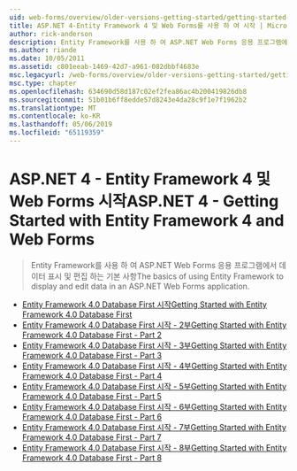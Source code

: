 ```yaml
---
uid: web-forms/overview/older-versions-getting-started/getting-started-with-ef/index
title: ASP.NET 4-Entity Framework 4 및 Web Forms를 사용 하 여 시작 | Microsoft Docs
author: rick-anderson
description: Entity Framework를 사용 하 여 ASP.NET Web Forms 응용 프로그램에서 데이터 표시 및 편집 하는 기본 사항
ms.author: riande
ms.date: 10/05/2011
ms.assetid: c801eeab-1469-42d7-a961-082dbbf4683e
msc.legacyurl: /web-forms/overview/older-versions-getting-started/getting-started-with-ef
msc.type: chapter
ms.openlocfilehash: 634690d58d187c02ef2fea86ac4b200419826db8
ms.sourcegitcommit: 51b01b6ff8edde57d8243e4da28c9f1e7f1962b2
ms.translationtype: MT
ms.contentlocale: ko-KR
ms.lasthandoff: 05/06/2019
ms.locfileid: "65119359"
---
```

# <a name="aspnet-4---getting-started-with-entity-framework-4-and-web-forms"></a><span data-ttu-id="0d570-103">ASP.NET 4 - Entity Framework 4 및 Web Forms 시작</span><span class="sxs-lookup"><span data-stu-id="0d570-103">ASP.NET 4 - Getting Started with Entity Framework 4 and Web Forms</span></span>

> <span data-ttu-id="0d570-104">Entity Framework를 사용 하 여 ASP.NET Web Forms 응용 프로그램에서 데이터 표시 및 편집 하는 기본 사항</span><span class="sxs-lookup"><span data-stu-id="0d570-104">The basics of using Entity Framework to display and edit data in an ASP.NET Web Forms application.</span></span>

- [<span data-ttu-id="0d570-105">Entity Framework 4.0 Database First 시작</span><span class="sxs-lookup"><span data-stu-id="0d570-105">Getting Started with Entity Framework 4.0 Database First</span></span>](the-entity-framework-and-aspnet-getting-started-part-1.md)
- [<span data-ttu-id="0d570-106">Entity Framework 4.0 Database First 시작 - 2부</span><span class="sxs-lookup"><span data-stu-id="0d570-106">Getting Started with Entity Framework 4.0 Database First - Part 2</span></span>](the-entity-framework-and-aspnet-getting-started-part-2.md)
- [<span data-ttu-id="0d570-107">Entity Framework 4.0 Database First 시작 - 3부</span><span class="sxs-lookup"><span data-stu-id="0d570-107">Getting Started with Entity Framework 4.0 Database First - Part 3</span></span>](the-entity-framework-and-aspnet-getting-started-part-3.md)
- [<span data-ttu-id="0d570-108">Entity Framework 4.0 Database First 시작 - 4부</span><span class="sxs-lookup"><span data-stu-id="0d570-108">Getting Started with Entity Framework 4.0 Database First - Part 4</span></span>](the-entity-framework-and-aspnet-getting-started-part-4.md)
- [<span data-ttu-id="0d570-109">Entity Framework 4.0 Database First 시작 - 5부</span><span class="sxs-lookup"><span data-stu-id="0d570-109">Getting Started with Entity Framework 4.0 Database First - Part 5</span></span>](the-entity-framework-and-aspnet-getting-started-part-5.md)
- [<span data-ttu-id="0d570-110">Entity Framework 4.0 Database First 시작 - 6부</span><span class="sxs-lookup"><span data-stu-id="0d570-110">Getting Started with Entity Framework 4.0 Database First - Part 6</span></span>](the-entity-framework-and-aspnet-getting-started-part-6.md)
- [<span data-ttu-id="0d570-111">Entity Framework 4.0 Database First 시작 - 7부</span><span class="sxs-lookup"><span data-stu-id="0d570-111">Getting Started with Entity Framework 4.0 Database First - Part 7</span></span>](the-entity-framework-and-aspnet-getting-started-part-7.md)
- [<span data-ttu-id="0d570-112">Entity Framework 4.0 Database First 시작 - 8부</span><span class="sxs-lookup"><span data-stu-id="0d570-112">Getting Started with Entity Framework 4.0 Database First - Part 8</span></span>](the-entity-framework-and-aspnet-getting-started-part-8.md)
